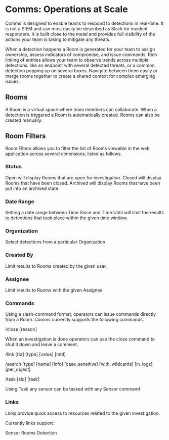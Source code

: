 # Comms: Operations at Scale

Comms is designed to enable teams to respond to detections in real-time. It is not a SIEM and can most easily be described as Slack for incident responders. It is built close to the metal and provides full visibility of the actions your team is taking to mitigate any threats.

When a detection happens a Room is generated for your team to assign ownership, assess indicators of compromise, and issue commands. Rich linking of entities allows your team to observe trends across multiple detections: like an endpoint with several detected threats, or a common detection popping up on several boxes. Navigate between them easily or merge rooms together to create a shared context for complex emerging issues.

## Rooms

A Room is a virtual space where team members can collaborate. When a detection is triggered a Room is automatically created. Rooms can also be created manually.

## Room Filters

Room Filters allows you to filter the list of Rooms viewable in the web application across several dimensions, listed as follows.

### Status

Open will display Rooms that are open for investigation.
Closed will display Rooms that have been closed.
Archived will display Rooms that have been put into an archived state.

### Date Range

Setting a date range between Time Since and Time Until will limit the results to detections that took place within the given time window. 

### Organization

Select detections from a particular Organization <link>

### Created By

Limit results to Rooms created by the given user.

### Assignee

Limit results to Rooms with the given Assignee

### Commands

Using a slash-command format, operators can issue commands directly from a Room. Comms currently supports the following commands.

/close [reason]

When an investigation is done operators can use the close command to shut it down and leave a comment.

/link [rid] [type] [value] [mid]

/search [type] [name] [info] [case_sensitive] [with_wildcards] [in_logs] [per_object]

/task [sid] [task]

Using Task any sensor can be tasked with any Sensor command <link> 

### Links

Links provide quick access to resources related to the given investigation. 

Currently links support:

Sensor
Rooms
Detection
